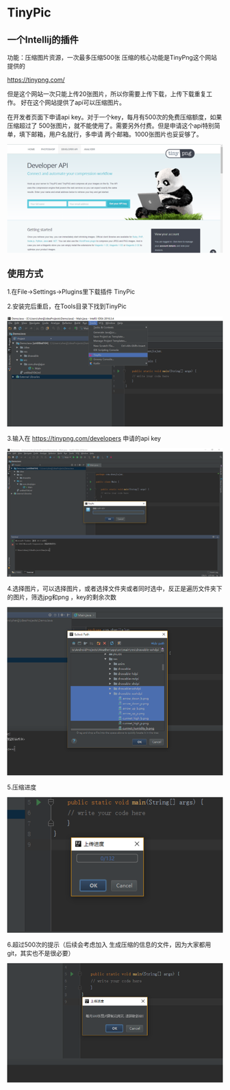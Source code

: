 # TinyPic
## 一个Intellij的插件
功能：压缩图片资源，一次最多压缩500张
压缩的核心功能是TinyPng这个网站提供的

https://tinypng.com/

但是这个网站一次只能上传20张图片，所以你需要上传下载，上传下载重复工作。
好在这个网站提供了api可以压缩图片。

在开发者页面下申请api key。对于一个key，每月有500次的免费压缩额度，如果压缩超过了
500张图片，就不能使用了。需要另外付费。但是申请这个api特别简单，填下邮箱，用户名就行，多申请
两个邮箱。1000张图片也妥妥够了。

![webstorm.png](./screenshots/tinypng_develop.png)

## 使用方式

1.在File->Settings->Plugins里下载插件  TinyPic

2.安装完后重启，在Tools目录下找到TinyPic

![webstorm.png](./screenshots/location.png)

3.输入在 https://tinypng.com/developers 申请的api key

![webstorm.png](./screenshots/input_key.png)

4.选择图片，可以选择图片，或者选择文件夹或者同时选中，反正是遍历文件夹下的图片，筛选jpg和png
，key的剩余次数

![webstorm.png](./screenshots/select_images.png)

5.压缩进度

![webstorm.png](./screenshots/progress.png)

6.超过500次的提示（后续会考虑加入 生成压缩的信息的文件，因为大家都用git，其实也不是很必要）

![webstorm.png](./screenshots/warning.png)
